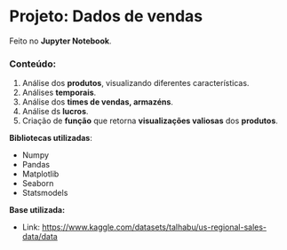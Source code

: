 # Projeto: Dados de vendas

Feito no **Jupyter Notebook**.

### **Conteúdo:**
1. Análise dos **produtos**, visualizando diferentes características.
2. Análises **temporais**.
3. Análise dos **times de vendas, armazéns**.
4. Análise ds **lucros**.
5. Criação de **função** que retorna **visualizações valiosas** dos **produtos**.

**Bibliotecas utilizadas**:
- Numpy
- Pandas
- Matplotlib
- Seaborn
- Statsmodels

**Base utilizada:**
- Link: https://www.kaggle.com/datasets/talhabu/us-regional-sales-data/data
